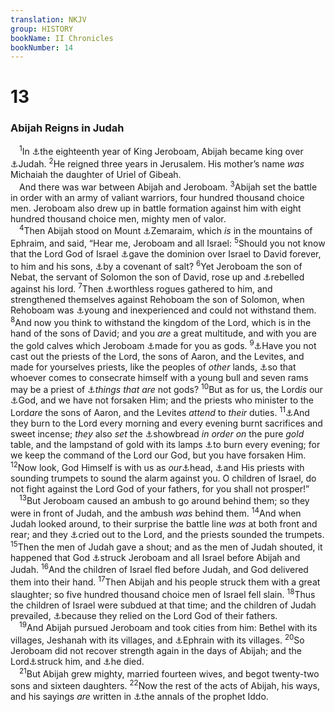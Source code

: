 ```yaml
---
translation: NKJV
group: HISTORY
bookName: II Chronicles 
bookNumber: 14
---
```


<div class="title"><h1>13</h1><h3>Abijah Reigns in Judah</h3></div>
<span class="verse 2su_13_1"> <sup>1</sup>In <a data-toggle="tooltip" data-placement="bottom" title="1 Kin. 15:1">⚓</a>the eighteenth year of King Jeroboam, Abijah became king over <a data-toggle="tooltip" data-placement="bottom" title="1 Kin. 12:17">⚓</a>Judah. </span>
<span class="verse 2su_13_2"><sup>2</sup>He reigned three years in Jerusalem. His mother’s name <i>was</i> Michaiah the daughter of Uriel of Gibeah.<br/> And there was war between Abijah and Jeroboam. </span>
<span class="verse 2su_13_3"><sup>3</sup>Abijah set the battle in order with an army of valiant warriors, four hundred thousand choice men. Jeroboam also drew up in battle formation against him with eight hundred thousand choice men, mighty men of valor.<br/></span>
<span class="verse 2su_13_4"> <sup>4</sup>Then Abijah stood on Mount <a data-toggle="tooltip" data-placement="bottom" title="Josh. 18:22">⚓</a>Zemaraim, which <i>is</i> in the mountains of Ephraim, and said, “Hear me, Jeroboam and all Israel: </span>
<span class="verse 2su_13_5"><sup>5</sup>Should you not know that the Lord God of Israel <a data-toggle="tooltip" data-placement="bottom" title="2 Sam. 7:8–16">⚓</a>gave the dominion over Israel to David forever, to him and his sons, <a data-toggle="tooltip" data-placement="bottom" title="Lev. 2:13; Num. 18:19">⚓</a>by a covenant of salt? </span>
<span class="verse 2su_13_6"><sup>6</sup>Yet Jeroboam the son of Nebat, the servant of Solomon the son of David, rose up and <a data-toggle="tooltip" data-placement="bottom" title="1 Kin. 11:28; 12:20">⚓</a>rebelled against his lord. </span>
<span class="verse 2su_13_7"><sup>7</sup>Then <a data-toggle="tooltip" data-placement="bottom" title="Judg. 9:4">⚓</a>worthless rogues gathered to him, and strengthened themselves against Rehoboam the son of Solomon, when Rehoboam was <a data-toggle="tooltip" data-placement="bottom" title="2 Chr. 12:13">⚓</a>young and inexperienced and could not withstand them. </span>
<span class="verse 2su_13_8"><sup>8</sup>And now you think to withstand the kingdom of the Lord, which is in the hand of the sons of David; and you <i>are</i> a great multitude, and with you are the gold calves which Jeroboam <a data-toggle="tooltip" data-placement="bottom" title="1 Kin. 12:28; 14:9; 2 Chr. 11:15; (Hos. 8:4–6)">⚓</a>made for you as gods. </span>
<span class="verse 2su_13_9"><sup>9</sup><a data-toggle="tooltip" data-placement="bottom" title="2 Chr. 11:13–15">⚓</a>Have you not cast out the priests of the Lord, the sons of Aaron, and the Levites, and made for yourselves priests, like the peoples of <i>other</i> lands, <a data-toggle="tooltip" data-placement="bottom" title="Ex. 29:29–33">⚓</a>so that whoever comes to consecrate himself with a young bull and seven rams may be a priest of <a data-toggle="tooltip" data-placement="bottom" title="Jer. 2:11; 5:7">⚓</a><i>things</i> <i>that</i> <i>are</i> not gods? </span>
<span class="verse 2su_13_10"><sup>10</sup>But as for us, the Lord<i>is</i> our <a data-toggle="tooltip" data-placement="bottom" title="Josh. 24:15">⚓</a>God, and we have not forsaken Him; and the priests who minister to the Lord<i>are</i> the sons of Aaron, and the Levites <i>attend</i> to <i>their</i> duties. </span>
<span class="verse 2su_13_11"><sup>11</sup><a data-toggle="tooltip" data-placement="bottom" title="Ex. 29:38; 2 Chr. 2:4">⚓</a>And they burn to the Lord every morning and every evening burnt sacrifices and sweet incense; <i>they</i> also <i>set</i> the <a data-toggle="tooltip" data-placement="bottom" title="Ex. 25:30; Lev. 24:5–9">⚓</a>showbread <i>in</i> <i>order</i> <i>on</i> the pure <i>gold</i> table, and the lampstand of gold with its lamps <a data-toggle="tooltip" data-placement="bottom" title="Ex. 27:20, 21; Lev. 24:2, 3">⚓</a>to burn every evening; for we keep the command of the Lord our God, but you have forsaken Him. </span>
<span class="verse 2su_13_12"><sup>12</sup>Now look, God Himself is with us as <i>our</i><a data-toggle="tooltip" data-placement="bottom" title="Josh. 5:13–15; (Heb. 2:10)">⚓</a>head, <a data-toggle="tooltip" data-placement="bottom" title="(Num. 10:8–10)">⚓</a>and His priests with sounding trumpets to sound the alarm against you. O children of Israel, do not fight against the Lord God of your fathers, for you shall not prosper!”<br/></span>
<span class="verse 2su_13_13"> <sup>13</sup>But Jeroboam caused an ambush to go around behind them; so they were in front of Judah, and the ambush <i>was</i> behind them. </span>
<span class="verse 2su_13_14"><sup>14</sup>And when Judah looked around, to their surprise the battle line <i>was</i> at both front and rear; and they <a data-toggle="tooltip" data-placement="bottom" title="Josh. 24:7; 2 Chr. 6:34, 35; 14:11">⚓</a>cried out to the Lord, and the priests sounded the trumpets. </span>
<span class="verse 2su_13_15"><sup>15</sup>Then the men of Judah gave a shout; and as the men of Judah shouted, it happened that God <a data-toggle="tooltip" data-placement="bottom" title="1 Kin. 14:14; 2 Chr. 14:12">⚓</a>struck Jeroboam and all Israel before Abijah and Judah. </span>
<span class="verse 2su_13_16"><sup>16</sup>And the children of Israel fled before Judah, and God delivered them into their hand. </span>
<span class="verse 2su_13_17"><sup>17</sup>Then Abijah and his people struck them with a great slaughter; so five hundred thousand choice men of Israel fell slain. </span>
<span class="verse 2su_13_18"><sup>18</sup>Thus the children of Israel were subdued at that time; and the children of Judah prevailed, <a data-toggle="tooltip" data-placement="bottom" title="1 Chr. 5:20; 2 Chr. 14:11; (Ps. 22:5)">⚓</a>because they relied on the Lord God of their fathers.<br/></span>
<span class="verse 2su_13_19"> <sup>19</sup>And Abijah pursued Jeroboam and took cities from him: Bethel with its villages, Jeshanah with its villages, and <a data-toggle="tooltip" data-placement="bottom" title="Josh. 15:9">⚓</a>Ephrain with its villages. </span>
<span class="verse 2su_13_20"><sup>20</sup>So Jeroboam did not recover strength again in the days of Abijah; and the Lord<a data-toggle="tooltip" data-placement="bottom" title="1 Sam. 2:6; 25:38; Acts 12:23">⚓</a>struck him, and <a data-toggle="tooltip" data-placement="bottom" title="1 Kin. 14:20">⚓</a>he died.<br/></span>
<span class="verse 2su_13_21"> <sup>21</sup>But Abijah grew mighty, married fourteen wives, and begot twenty-two sons and sixteen daughters. </span>
<span class="verse 2su_13_22"><sup>22</sup>Now the rest of the acts of Abijah, his ways, and his sayings <i>are</i> written in <a data-toggle="tooltip" data-placement="bottom" title="2 Chr. 9:29">⚓</a>the annals of the prophet Iddo.<br/></span>
